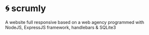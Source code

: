 # 🌀 scrumly
A website full responsive based on a web agency programmed with NodeJS, ExpressJS framework, handlebars &amp; SQLite3

